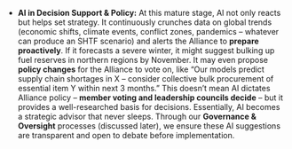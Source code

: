 - **AI in Decision Support & Policy:** At this mature stage, AI not only reacts but helps set strategy. It continuously crunches data on global trends (economic shifts, climate events, conflict zones, pandemics – whatever can produce an SHTF scenario) and alerts the Alliance to **prepare proactively**. If it forecasts a severe winter, it might suggest bulking up fuel reserves in northern regions by November. It may even propose **policy changes** for the Alliance to vote on, like “Our models predict supply chain shortages in X – consider collective bulk procurement of essential item Y within next 3 months.” This doesn’t mean AI dictates Alliance policy – **member voting and leadership councils decide** – but it provides a well-researched basis for decisions. Essentially, AI becomes a strategic advisor that never sleeps. Through our **Governance & Oversight** processes (discussed later), we ensure these AI suggestions are transparent and open to debate before implementation.